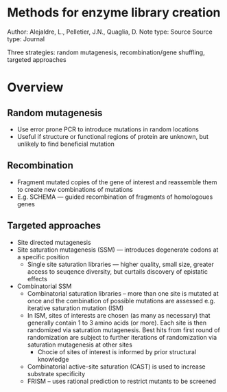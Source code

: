 # Methods for enzyme library creation

Author: Alejaldre, L., Pelletier, J.N., Quaglia, D.
Note type: Source
Source type: Journal

Three strategies: random mutagenesis, recombination/gene shuffling, targeted approaches

# Overview

## **Random mutagenesis**

- Use error prone PCR to introduce mutations in random locations
- Useful if structure or functional regions of protein are unknown, but unlikely to find beneficial mutation

## **Recombination**

- Fragment mutated copies of the gene of interest and reassemble them to create new combinations of mutations
- E.g. SCHEMA — guided recombination of fragments of homologoues genes

## **Targeted approaches**

- Site directed mutagenesis
- Site saturation mutagenesis (SSM) — introduces degenerate codons at a specific position
    - Single site saturation libraries — higher quality, small size, greater access to seuqence diversity, but curtails discovery of epistatic effects
- Combinatorial SSM
    - Combinatorial saturation libraries – more than one site is mutated at once and the combination of possible mutations are assessed e.g. iterative saturation mutation (ISM)
    - In ISM, sites of interests are chosen (as many as necessary) that generally
    contain 1 to 3 amino acids (or more). Each site is then randomized via saturation mutagenesis. Best hits from first round of randomization are subject to further iterations of randomization via saturation mutagenesis at other sites
        - Chocie of sites of interest is informed by prior structural knowledge
    - Combinatorial active-site saturation (CAST) is used to increase substrate specificity
    - FRISM – uses rational prediction to restrict mutants to be screened